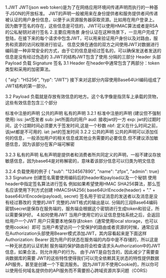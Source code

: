 1.JWT
JWT(json web token)是为了在网络应用环境间传递声明而执行的一种基于JSON的开放标准。
JWT的声明一般被用来在身份提供者和服务提供者间传递被认证的用户身份信息，以便于从资源服务器获取资源。比如用在用户登录上。
因为数字签名的存在，这些信息是可信的，JWT可以使用HMAC算法或者是RSA的公私秘钥对进行签名
2.主要应用场景
身份认证在这种场景下，一旦用户完成了登陆，在接下来的每个请求中包含JWT，可以用来验证用户身份以及对路由，服务和资源的访问权限进行验证。
信息交换在通信的双方之间使用JWT对数据进行编码是一种非常安全的方式，由于它的信息是经过签名的，可以确保发送者发送的信息是没有经过伪造的
3.JWT的结构JWT包含了使用.分隔的三部分
Header 头部
Payload 负载
Signature 签名
3.1 Header
在header中通常包含了两部分：token类型和采用的加密算法。

{ "alg": "HS256", "typ": "JWT"} 
接下来对这部分内容使用Base64Url编码组成了JWT结构的第一部分。

3.2 Payload
负载就是存放有效信息的地方。这个名字像是指货车上承载的货物，这些有效信息包含三个部分

标准中注册的声明
公共的声明
私有的声明
3.2.1 标准中注册的声明 (建议但不强制使用)
iss: jwt签发者
sub: jwt所面向的用户
aud: 接收jwt的一方
exp: jwt的过期时间，这个过期时间必须要大于签发时间,这是一个秒数
nbf: 定义在什么时间之前，该jwt都是不可用的.
iat: jwt的签发时间
3.2.2 公共的声明
公共的声明可以添加任何的信息，一般添加用户的相关信息或其他业务需要的必要信息.但不建议添加敏感信息，因为该部分在客户端可解密

3.2.3 私有的声明
私有声明是提供者和消费者所共同定义的声明，一般不建议存放敏感信息，因为base64是对称解密的，意味着该部分信息可以归类为明文信息

3.2.4 负载使用的例子
{ "sub": "1234567890", "name": "zfpx", "admin": true} 
3.3 Signature
创建签名需要使用编码后的header和payload以及一个秘钥
使用header中指定签名算法进行签名
例如如果希望使用HMAC SHA256算法，那么签名应该使用下列方式创建
HMACSHA256( base64UrlEncode(header) + "." + base64UrlEncode(payload), secret) 
签名用于验证消息的发送者以及消息是没有经过篡改的
完整的JWT 完整的JWT格式的输出是以. 分隔的三段Base64编码
密钥secret是保存在服务端的，服务端会根据这个密钥进行生成token和验证，所以需要保护好。
4.如何使用JWT
当用户使用它的认证信息登陆系统之后，会返回给用户一个JWT
用户只需要本地保存该token（通常使用local storage，也可以使用cookie）即可
当用户希望访问一个受保护的路由或者资源的时候，通常应该在Authorization头部使用Bearer模式添加JWT，其内容看起来是下面这样
Authorization: Bearer <token>
因为用户的状态在服务端的内存中是不存储的，所以这是一种无状态的认证机制
服务端的保护路由将会检查请求头Authorization中的JWT信息，如果合法，则允许用户的行为。
由于JWT是自包含的，因此减少了需要查询数据库的需要
JWT的这些特性使得我们可以完全依赖其无状态的特性提供数据API服务，甚至是创建一个下载流服务。
因为JWT并不使用Cookie的，所以你可以使用任何域名提供你的API服务而不需要担心跨域资源共享问题（CORS）